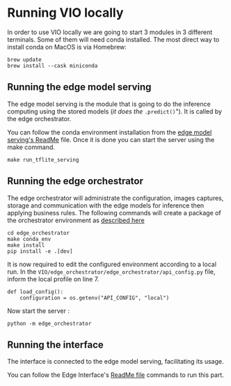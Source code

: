 # Running VIO locally

In order to use VIO locally we are going to start 3 modules in 3 different terminals. Some of them will need conda installed.
The most direct way to install conda on MacOS is via Homebrew:
```
brew update
brew install --cask miniconda
```

## Running the edge model serving
The edge model serving is the module that is going to do the inference computing using the stored models (_it does the_ `.predict()`"). It is called
by the edge orchestrator.

You can follow the conda environment installation from the 
[edge model serving's ReadMe](../edge_model_serving/tflite_serving/README.md) file. Once it is done you can start the 
server using the make command.

```
make run_tflite_serving
```

## Running the edge orchestrator
The edge orchestrator will administrate the configuration, images captures, storage and communication with the edge
models for inference then applying business rules.
The following commands will create a package of the orchestrator environment as [described here](edge_orchestrator.md)
```
cd edge_orchestrator
make conda_env
make install
pip install -e .[dev]
```

It is now required to edit the configured environment according to a local run.
In the `VIO/edge_orchestrator/edge_orchestrator/api_config.py` file, inform the local profile on line 7.

```
def load_config():
    configuration = os.getenv("API_CONFIG", "local")
```

Now start the server :

```
python -m edge_orchestrator
```

## Running the interface
The interface is connected to the edge model serving, facilitating its usage.

You can follow the Edge Interface's [ReadMe file](../edge_interface/README.md) commands to run this part.

